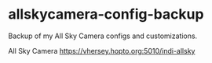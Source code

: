 # allskycamera-config-backup
Backup of my All Sky Camera configs and customizations.

All Sky Camera https://vhersey.hopto.org:5010/indi-allsky
